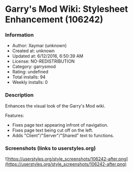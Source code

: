 # Garry's Mod Wiki: Stylesheet Enhancement (106242)

### Information
- Author: Xaymar (unknown)
- Created at: unknown
- Updated at: 6/12/2016, 6:50:39 AM
- License: NO-REDISTRIBUTION
- Category: garrysmod
- Rating: undefined
- Total installs: 94
- Weekly installs: 0


### Description
Enhances the visual look of the Garry's Mod wiki.

Features:
- Fixes page text appearing infront of navigation.
- Fixes page text being cut off on the left.
- Adds "Client"/"Server"/"Shared" text to functions.


### Screenshots (links to userstyles.org)
![https://userstyles.org/style_screenshots/106242-after.png](https://userstyles.org/style_screenshots/106242-after.png)


